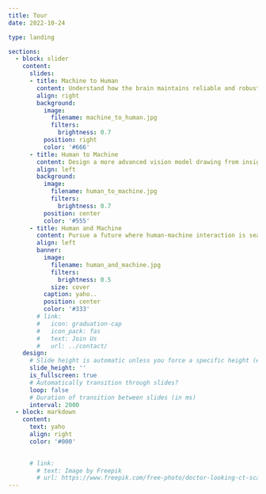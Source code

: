 ```yaml
---
title: Tour
date: 2022-10-24

type: landing

sections:
  - block: slider
    content:
      slides:
      - title: Machine to Human
        content: Understand how the brain maintains reliable and robust perception of the complex visual world, leveraging a range of machine and deep learning techniques
        align: right
        background:
          image:
            filename: machine_to_human.jpg
            filters:
              brightness: 0.7
          position: right
          color: '#666'
      - title: Human to Machine
        content: Design a more advanced vision model drawing from insights in psychology and neuroscience literature to bring value to real-world applications
        align: left
        background:
          image:
            filename: human_to_machine.jpg
            filters:
              brightness: 0.7
          position: center
          color: '#555'
      - title: Human and Machine
        content: Pursue a future where human-machine interaction is seamless and intuitive by bridging the cognitive and functional gap between human visual intelligence and machine vision capabilities
        align: left
        banner:
          image:
            filename: human_and_machine.jpg
            filters:
              brightness: 0.5
            size: cover
          caption: yaho..
          position: center
          color: '#333'
        # link:
        #   icon: graduation-cap
        #   icon_pack: fas
        #   text: Join Us
        #   url: ../contact/
    design:
      # Slide height is automatic unless you force a specific height (e.g. '400px')
      slide_height: ''
      is_fullscreen: true
      # Automatically transition through slides?
      loop: false
      # Duration of transition between slides (in ms)
      interval: 2000
  - block: markdown
    content: 
      text: yaho
      align: right
      color: '#000'

    
      # link:
        # text: Image by Freepik
        # url: https://www.freepik.com/free-photo/doctor-looking-ct-scan_25053976.htm#&position=13&from_view=search&track=ais&uuid=85ac9bf9-ff54-4a1b-acf2-e27914c0628b
---
```

